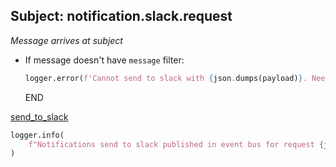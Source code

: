 ## Subject: notification.slack.request

_Message arrives at subject_

* If message doesn't have `message` filter:
  ```python
  logger.error(f'Cannot send to slack with {json.dumps(payload)}. Need parameters "message"')
  ```
  END

[send_to_slack](../repositories/slack_repository/send_to_slack.md)

```python
logger.info(
    f"Notifications send to slack published in event bus for request {json.dumps(msg)}. Message published was {notification_response}"
)
```
